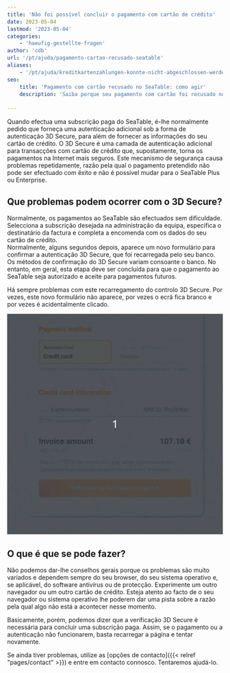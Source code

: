 ```yaml
---
title: 'Não foi possível concluir o pagamento com cartão de crédito'
date: 2023-05-04
lastmod: '2023-05-04'
categories:
    - 'haeufig-gestellte-fragen'
author: 'cdb'
url: '/pt/ajuda/pagamento-cartao-recusado-seatable'
aliases:
    - '/pt/ajuda/kreditkartenzahlungen-konnte-nicht-abgeschlossen-werden'
seo:
    title: 'Pagamento com cartão recusado no SeaTable: como agir'
    description: 'Saiba porque seu pagamento com cartão foi recusado no SeaTable e veja dicas para resolver problemas com 3D Secure.'

---
```


Quando efectua uma subscrição paga do SeaTable, é-lhe normalmente pedido que forneça uma autenticação adicional sob a forma de autenticação 3D Secure, para além de fornecer as informações do seu cartão de crédito. O 3D Secure é uma camada de autenticação adicional para transacções com cartão de crédito que, supostamente, torna os pagamentos na Internet mais seguros. Este mecanismo de segurança causa problemas repetidamente, razão pela qual o pagamento pretendido não pode ser efectuado com êxito e não é possível mudar para o SeaTable Plus ou Enterprise.

## Que problemas podem ocorrer com o 3D Secure?

Normalmente, os pagamentos ao SeaTable são efectuados sem dificuldade. Selecciona a subscrição desejada na administração da equipa, especifica o destinatário da factura e completa a encomenda com os dados do seu cartão de crédito.  
Normalmente, alguns segundos depois, aparece um novo formulário para confirmar a autenticação 3D Secure, que foi recarregada pelo seu banco. Os métodos de confirmação do 3D Secure variam consoante o banco. No entanto, em geral, esta etapa deve ser concluída para que o pagamento ao SeaTable seja autorizado e aceite para pagamentos futuros.

Há sempre problemas com este recarregamento do controlo 3D Secure. Por vezes, este novo formulário não aparece, por vezes o ecrã fica branco e por vezes é acidentalmente clicado.

![Pagamento com 3D Secure](images/3d_secure_payment.gif)

## O que é que se pode fazer?

Não podemos dar-lhe conselhos gerais porque os problemas são muito variados e dependem sempre do seu browser, do seu sistema operativo e, se aplicável, do software antivírus ou de protecção. Experimente um outro navegador ou um outro cartão de crédito. Esteja atento ao facto de o seu navegador ou sistema operativo lhe poderem dar uma pista sobre a razão pela qual algo não está a acontecer nesse momento.

Basicamente, porém, podemos dizer que a verificação 3D Secure é necessária para concluir uma subscrição paga. Assim, se o pagamento ou a autenticação não funcionarem, basta recarregar a página e tentar novamente.

Se ainda tiver problemas, utilize as [opções de contacto]({{< relref "pages/contact" >}}) e entre em contacto connosco. Tentaremos ajudá-lo.
